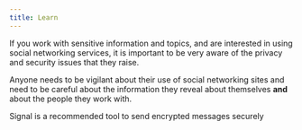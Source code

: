 ```yaml
---
title: Learn
---
```


If you work with sensitive information and topics, and are interested in using social networking services, it is important to be very aware of the privacy and security issues that they raise.

Anyone needs to be vigilant about their use of social networking sites and need to be careful about the information they reveal about themselves **and** about the people they work with.

Signal is a recommended tool to send encrypted messages securely
